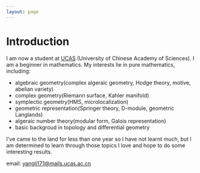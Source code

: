 ```yaml
---
layout: page
---
```


# Introduction

I am now a student at [UCAS] (University of Chinese Academy of Sciences). I am a beginner in mathematics. My interests lie in pure mathematics, including:
- algebraic geometry(complex algeraic geometry, Hodge theory, motive, abelian variety) 
- complex geometry(Riemann surface, Kahler manifold)
- symplectic geometry(HMS, microlocalization)
- geometric representation(Springer theory, D-module, geometric Langlands)
- algeraic number theory(modular form, Galois representation)
- basic backgroud in topology and differential geometry

 I've came to the land for less than one year so I have not learnt much, but I am determined to learn through those topics I love and hope to do some interesting results.

email: yangli171@mails.ucas.ac.cn



[UCAS]:http://www.ucas.ac.cn/

<!-- <img src="/images/jasonansel3.jpg" class="floatpic" width="200" height="200">
My name is Jason Ansel.  I am a Director of Engineering at GoDaddy, which
I joined in 2013 as part of the [acquisition] of the startup [Locu][locu].
I started working for Locu in 2011, while I was simultaneously pursuing
my PhD at [MIT][MIT] [CSAIL][CSAIL], which I completed in 2013.  I was the
first non-founder employee of Locu and my work there and at GoDaddy focuses
on creating machine learning algorithms for extracting semantic information
from unstructured web content.

I spend some of my free time working on [OpenTuner], an extensible framework
for program autotuning.  We are currently looking for users, if interested
the source code is available on the [OpenTuner] site.

As part of my PhD dissertation, I started the [PetaBricks] language and
compiler project.  PetaBricks is a language that incorporates algorithmic
choices to allow an integrated autotuner to explore search spaces of program
implementations.  As an undergraduate I did research with [Gene Cooperman]
and helped create [DMTCP], a user-level distributed checkpoint/restart system. -->


<!-- [acquisition]: http://allthingsd.com/20130819/godaddy-acquires-merchant-finder-startup-locu-for-70-million/
[CSAIL]: http://www.csail.mit.edu/
[DMTCP]: http://dmtcp.sourceforge.net/
[Gene Cooperman]: http://www.ccs.neu.edu/home/gene/
[Locu]: http://locu.com/
[MIT]: http://www.mit.edu/
[OpenTuner]: http://opentuner.org/
[PetaBricks]: http://projects.csail.mit.edu/petabricks/
[Commit]: http://groups.csail.mit.edu/commit/
[Saman Amarasinghe]: http://people.csail.mit.edu/saman/ -->

